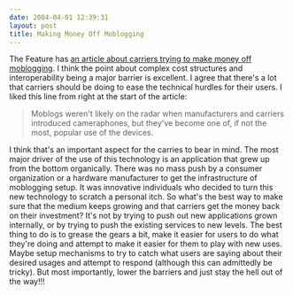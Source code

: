 ```yaml
---
date: 2004-04-01 12:39:31
layout: post
title: Making Money Off Moblogging
---
```


The Feature has [an article about carriers trying to make money off moblogging](http://www.thefeature.com/article?articleid=100500&ref=727157). I think the point about complex cost structures and interoperability being a major barrier is excellent. I agree that there's a lot that carriers should be doing to ease the technical hurdles for their users. I liked this line from right at the start of the article:


> Moblogs weren't likely on the radar when manufacturers and carriers introduced cameraphones, but they've become one of, if not the most, popular use of the devices.


I think that's an important aspect for the carries to bear in mind. The most major driver of the use of this technology is an application that grew up from the bottom organically. There was no mass push by a consumer organization or a hardware manufacturer to get the infrastructure of moblogging setup. It was innovative individuals who decided to turn this new technology to scratch a personal itch. So what's the best way to make sure that the medium keeps growing and that carriers get the money back on their investment? It's not by trying to push out new applications grown internally, or by trying to push the existing services to new levels. The best thing to do is to grease the gears a bit, make it easier for users to do what they're doing and attempt to make it easier for them to play with new uses. Maybe setup mechanisms to try to catch what users are saying about their desired usages and attempt to respond (although this can admittedly be tricky). But most importantly, lower the barriers and just stay the hell out of the way!!! 
